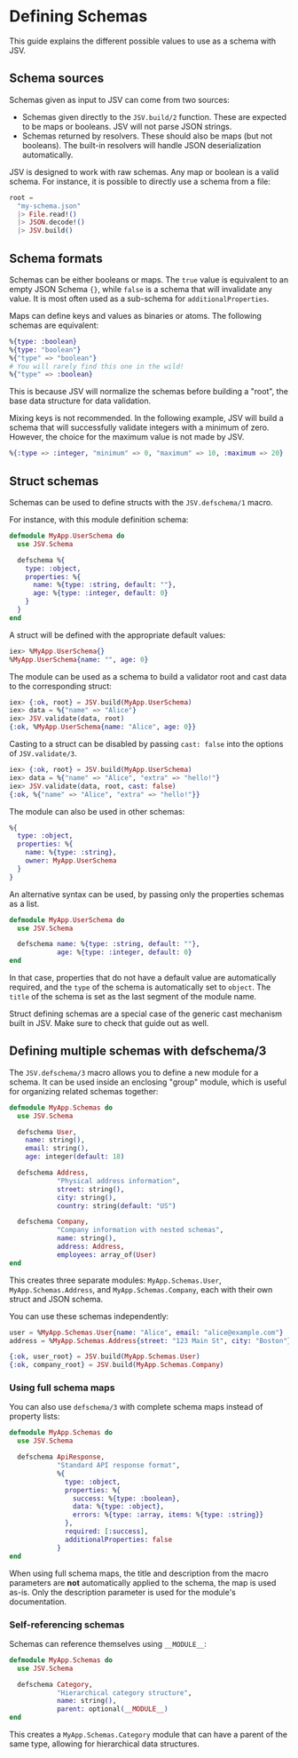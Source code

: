 # Defining Schemas

This guide explains the different possible values to use as a schema with JSV.


## Schema sources

Schemas given as input to JSV can come from two sources:

* Schemas given directly to the `JSV.build/2` function. These are expected to be
  maps or booleans. JSV will not parse JSON strings.
* Schemas returned by resolvers. These should also be maps (but not booleans).
  The built-in resolvers will handle JSON deserialization automatically.

JSV is designed to work with raw schemas. Any map or boolean is a valid schema.
For instance, it is possible to directly use a schema from a file:

<!-- rdmx :section name:schema_from_file format:true -->
```elixir
root =
  "my-schema.json"
  |> File.read!()
  |> JSON.decode!()
  |> JSV.build()
```
<!-- rdmx /:section -->


## Schema formats

Schemas can be either booleans or maps. The `true` value is equivalent to an
empty JSON Schema `{}`, while `false` is a schema that will invalidate any
value. It is most often used as a sub-schema for `additionalProperties`.

Maps can define keys and values as binaries or atoms. The following schemas are
equivalent:

<!-- rdmx :section name:equivalent_schemas format:true -->
```elixir
%{type: :boolean}
%{type: "boolean"}
%{"type" => "boolean"}
# You will rarely find this one in the wild!
%{"type" => :boolean}
```
<!-- rdmx /:section -->

This is because JSV will normalize the schemas before building a "root", the
base data structure for data validation.

Mixing keys is not recommended. In the following example, JSV will build a
schema that will successfully validate integers with a minimum of zero. However,
the choice for the maximum value is not made by JSV.

<!-- rdmx :section name:mixed_keys format:true -->
```elixir
%{:type => :integer, "minimum" => 0, "maximum" => 10, :maximum => 20}
```
<!-- rdmx /:section -->


## Struct schemas

Schemas can be used to define structs with the `JSV.defschema/1` macro.

For instance, with this module definition schema:

<!-- rdmx :section name:struct_schema format:true -->
```elixir
defmodule MyApp.UserSchema do
  use JSV.Schema

  defschema %{
    type: :object,
    properties: %{
      name: %{type: :string, default: ""},
      age: %{type: :integer, default: 0}
    }
  }
end
```
<!-- rdmx /:section -->

A struct will be defined with the appropriate default values:

```elixir
iex> %MyApp.UserSchema{}
%MyApp.UserSchema{name: "", age: 0}
```

The module can be used as a schema to build a validator root and cast data to
the corresponding struct:

```elixir
iex> {:ok, root} = JSV.build(MyApp.UserSchema)
iex> data = %{"name" => "Alice"}
iex> JSV.validate(data, root)
{:ok, %MyApp.UserSchema{name: "Alice", age: 0}}
```

Casting to a struct can be disabled by passing `cast: false` into the
options of `JSV.validate/3`.

```elixir
iex> {:ok, root} = JSV.build(MyApp.UserSchema)
iex> data = %{"name" => "Alice", "extra" => "hello!"}
iex> JSV.validate(data, root, cast: false)
{:ok, %{"name" => "Alice", "extra" => "hello!"}}
```

The module can also be used in other schemas:

<!-- rdmx :section name:nested_schema format:true -->
```elixir
%{
  type: :object,
  properties: %{
    name: %{type: :string},
    owner: MyApp.UserSchema
  }
}
```
<!-- rdmx /:section -->

An alternative syntax can be used, by passing only the properties schemas as a
list.

<!-- rdmx :section name:alternative_syntax format:true -->
```elixir
defmodule MyApp.UserSchema do
  use JSV.Schema

  defschema name: %{type: :string, default: ""},
            age: %{type: :integer, default: 0}
end
```
<!-- rdmx /:section -->

In that case, properties that do not have a default value are automatically
required, and the `type` of the schema is automatically set to `object`. The
`title` of the schema is set as the last segment of the module name.

Struct defining schemas are a special case of the generic cast mechanism built
in JSV. Make sure to check that guide out as well.


## Defining multiple schemas with defschema/3

The `JSV.defschema/3` macro allows you to define a new module for a schema. It
can be used inside an enclosing "group" module, which is useful for organizing
related schemas together:

<!-- rdmx :section name:multiple_schemas format:true -->
```elixir
defmodule MyApp.Schemas do
  use JSV.Schema

  defschema User,
    name: string(),
    email: string(),
    age: integer(default: 18)

  defschema Address,
            "Physical address information",
            street: string(),
            city: string(),
            country: string(default: "US")

  defschema Company,
            "Company information with nested schemas",
            name: string(),
            address: Address,
            employees: array_of(User)
end
```
<!-- rdmx /:section -->

This creates three separate modules: `MyApp.Schemas.User`,
`MyApp.Schemas.Address`, and `MyApp.Schemas.Company`, each with their own struct
and JSON schema.

You can use these schemas independently:

<!-- rdmx :section name:independent_usage format:true -->
```elixir
user = %MyApp.Schemas.User{name: "Alice", email: "alice@example.com"}
address = %MyApp.Schemas.Address{street: "123 Main St", city: "Boston"}

{:ok, user_root} = JSV.build(MyApp.Schemas.User)
{:ok, company_root} = JSV.build(MyApp.Schemas.Company)
```
<!-- rdmx /:section -->

### Using full schema maps

You can also use `defschema/3` with complete schema maps instead of property lists:

<!-- rdmx :section name:full_schema_maps format:true -->
```elixir
defmodule MyApp.Schemas do
  use JSV.Schema

  defschema ApiResponse,
            "Standard API response format",
            %{
              type: :object,
              properties: %{
                success: %{type: :boolean},
                data: %{type: :object},
                errors: %{type: :array, items: %{type: :string}}
              },
              required: [:success],
              additionalProperties: false
            }
end
```
<!-- rdmx /:section -->

When using full schema maps, the title and description from the macro parameters
are **not** automatically applied to the schema, the map is used as-is. Only the
description parameter is used for the module's documentation.

### Self-referencing schemas

Schemas can reference themselves using `__MODULE__`:

<!-- rdmx :section name:self_reference format:true -->
```elixir
defmodule MyApp.Schemas do
  use JSV.Schema

  defschema Category,
            "Hierarchical category structure",
            name: string(),
            parent: optional(__MODULE__)
end
```
<!-- rdmx /:section -->

This creates a `MyApp.Schemas.Category` module that can have a parent of the
same type, allowing for hierarchical data structures.

